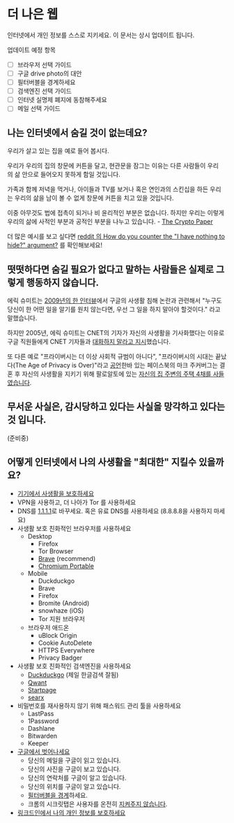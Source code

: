 # 더 나은 웹

인터넷에서 개인 정보를 스스로 지키세요. 이 문서는 상시 업데이트 됩니다.

업데이트 예정 항목

- [ ]  브라우저 선택 가이드
- [ ]  구글 drive photo의 대안
- [ ]  필터버블을 경계하세요
- [ ]  검색엔진 선택 가이드
- [ ]  인터넷 실명제 폐지에 동참해주세요
- [ ]  메일 선택 가이드

## 나는 인터넷에서 숨길 것이 없는데요?

우리가 살고 있는 집을 예로 들어 봅시다.

우리가 우리의 집의 창문에 커튼을 달고, 현관문을 잠그는 이유는 다른 사람들이 우리의 삶 안으로 들어오지 못하게 함일 것입니다.

가족과 함께 저녁을 먹거나, 아이들과 TV를 보거나 혹은 연인과의 스킨십을 하든 우리는 우리의 삶을 남이 볼 수 없게 창문에 커튼을 치고 있을 것입니다.

이중 아무것도 법에 접촉이 되거나 비 윤리적인 부분은 없습니다. 하지만 우리는 이렇게 우리의 삶에 사적인 부분과 공적인 부분을 나누고 있습니다. - [The Crypto Paper](https://github.com/cryptoseb/CryptoPaper)

더 많은 예시를 보고 싶다면 [reddit 의 How do you counter the "I have nothing to hide?" argument?](https://www.reddit.com/r/privacy/comments/3hynvp/how_do_you_counter_the_i_have_nothing_to_hide/) 를 확인해보세요!

## 떳떳하다면 숨길 필요가 없다고 말하는 사람들은 실제로 그렇게 행동하지 않습니다.

에릭 슈미트는 [2009년의 한 인터뷰](https://www.eff.org/deeplinks/2009/12/google-ceo-eric-schmidt-dismisses-privacy)에서 구글의 사생활 침해 논란과 관련해서 "누구도 당신이 한 어떤 일을 알기를 원치 않는다면, 우선 그 일을 하지 말아야 할것이다." 라고 말했습니다. 

하지만 2005년, 에릭 슈미트는 CNET의 기자가 자신의 사생활을 기사화했다는 이유로 구글 직원들에게 CNET 기자들과 [대화하지 말라고 지시](https://news.hitb.org/content/google-blacklists-cnet-reporters-publishing-eric-schmidts-personal-info)했습니다.

또 다른 예로 "프라이버시는 더 이상 사회적 규범이 아니다", "프라이버시의 시대는 끝났다(The Age of Privacy is Over)"라고 [공언](http://www.hani.co.kr/arti/science/future/885587.html)한바 있는 페이스북의 마크 주커버그는 결혼 후 자신의 사생활을 지키기 위해 팔로알토에 있는 [자신의 집 주변의 주택 4채를 사들였습니다](https://abcnews.go.com/Business/mark-zuckerberg-buys-homes-surrounding-palo-alto-calif/story?id=20542803).

## 무서운 사실은, 감시당하고 있다는 사실을 망각하고 있다는 것 입니다.

(준비중)

## 어떻게 인터넷에서 나의 사생활을 "최대한" 지킬수 있을까요?

- [기기에서 사생활을 보호하세요](https://spreadprivacy.com/device-privacy-protection/)
- VPN을 사용하고, 더 나아가 Tor 를 사용하세요
- DNS를 [1.1.1.1](https://1.1.1.1)로 바꾸세요. 혹은 유료 DNS를 사용하세요 (8.8.8.8을 사용하지 마세요)
- 사생활 보호 친화적인 브라우저를 사용하세요
    - Desktop
        - Firefox
        - Tor Browser
        - [Brave](https://brave.com/) (recommend)
        - [Chromium Portable](http://crportable.sourceforge.net/)
    - Mobile
        - Duckduckgo
        - Brave
        - Firefox
        - Bromite (Android)
        - snowhaze (iOS)
        - Tor 지원 브라우저
    - 브라우저 애드온
        - uBlock Origin
        - Cookie AutoDelete
        - HTTPS Everywhere
        - Privacy Badger
- 사생활 보호 친화적인 검색엔진을 사용하세요
    - [Duckduckgo](https://duckduckgo.com/) (제일 한글검색 잘됨)
    - [Qwant](https://www.qwant.com/)
    - [Startpage](https://www.startpage.com/)
    - [searx](https://searx.me/)
- 비밀번호를 재사용하지 않기 위해 패스워드 관리 툴을 사용하세요
    - LastPass
    - 1Password
    - Dashlane
    - Bitwarden
    - Keeper
- [구글에서 벗어나세요](https://spreadprivacy.com/how-to-remove-google/)
    - 당신의 메일을 구글이 읽고 있습니다.
    - 당신의 사진을 구글이 보고 있습니다.
    - 당신의 연락처를 구글이 알고 있습니다.
    - 당신의 위치를 구글이 알고 있습니다.
    - [필터버블을 경계](https://spreadprivacy.com/google-filter-bubble-study/)하세요.
    - 크롬의 시크릿탭은 사용자를 온전히 [지켜주지 않습니다](https://spreadprivacy.com/is-private-browsing-really-private/).
- [링크드인에서 나의 개인 정보를 보호하세요](https://betterweb.qwant.com/how-to-protect-your-privacy-on-linkedin/)